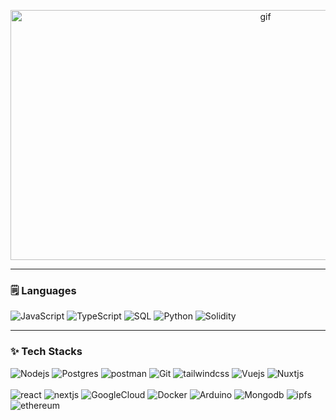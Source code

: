<p align="center">
  <img src="https://media.tenor.com/_VbCfZuqmA0AAAAC/anime-kimi-no-na-wa.gif" alt="gif" width="800" height="400">
</p>


-----
### 🗒️ Languages

![JavaScript](https://img.shields.io/badge/-JavaScript-000?&logo=JavaScript)
![TypeScript](https://img.shields.io/badge/-TypeScript-000?&logo=TypeScript)
![SQL](https://img.shields.io/badge/-SQL-000?&logo=postgresql)
![Python](https://img.shields.io/badge/-Python-000?&logo=Python)
![Solidity](https://img.shields.io/badge/-Solidity-000?&logo=solidity)


-----
### ✨ Tech Stacks

![Nodejs](https://img.shields.io/badge/-Nodejs-000?&logo=node.js)
![Postgres](https://img.shields.io/badge/-Postgresql-000?&logo=postgresql)
![postman](https://img.shields.io/badge/-Postman-000?&logo=postman)
![Git](https://img.shields.io/badge/-Git-000?&logo=git)
![tailwindcss](https://img.shields.io/badge/-tailwindcss-000?&logo=tailwindcss)
![Vuejs](https://img.shields.io/badge/-Vue-000?&logo=Vue.js)
![Nuxtjs](https://img.shields.io/badge/-Nuxt-000?&logo=Nuxt.js)
<br>
<br>
![react](https://img.shields.io/badge/-React-000?&logo=react)
![nextjs](https://img.shields.io/badge/-Next-000?&logo=Next.js)
![GoogleCloud](https://img.shields.io/badge/-GCP-000?&logo=googlecloud)
![Docker](https://img.shields.io/badge/-Docker-000?&logo=Docker)
![Arduino](https://img.shields.io/badge/-Arduino-000?&logo=arduino)
![Mongodb](https://img.shields.io/badge/-Mongodb-000?&logo=mongodb)
![ipfs](https://img.shields.io/badge/-Ipfs-000?&logo=ipfs)
![ethereum](https://img.shields.io/badge/-Ethereum-000?&logo=ethereum)
